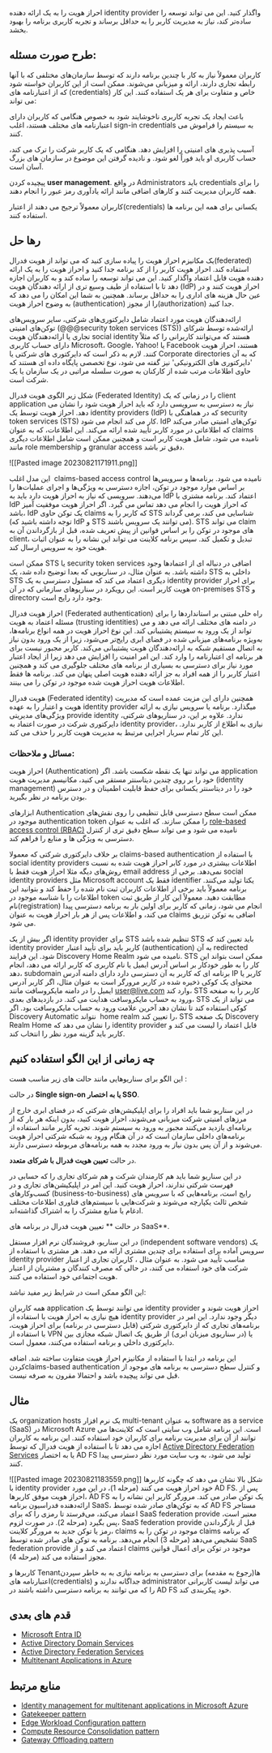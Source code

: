 احراز هویت را به یک ارائه دهنده identity provider  واگذار کنید. این می تواند توسعه را ساده‌تر کند، نیاز به مدیریت کاربر را به حداقل برساند و تجربه کاربری برنامه را بهبود بخشد.

## **طرح صورت مسئله:**

کاربران معمولاً نیاز به کار با چندین برنامه دارند که توسط سازمان‌های مختلفی که با آنها رابطه تجاری دارند، ارائه و میزبانی می‌شوند. ممکن است از این کاربران خواسته شود که از اعتبارنامه های (credentials) خاص و متفاوت برای هر یک استفاده کنند. این کار می تواند:

باعث ایجاد یک تجربه کاربری ناخوشایند شود به خصوص هنگامی که کاربران دارای اعتبارنامه های مختلف هستند، اغلب sign-in credentials به سیستم را فراموش می کنند.  
  
آسیب پذیری های امنیتی را افزایش دهد. هنگامی که یک کاربر شرکت را ترک می کند، حساب کاربری او باید فوراً لغو شود. و نادیده گرفتن این موضوع در سازمان های بزرگ آسان است.  
  
پیچیده کردن **user management**. در واقع Administrators باید credentials را برای همه کاربران مدیریت کنند و کارهای اضافی مانند ارائه یادآوری رمز عبور را انجام دهند.

کاربران معمولاً ترجیح می دهند از اعتبار(credentials) یکسانی برای همه این برنامه ها استفاده کنند.


## رها حل

یک مکانیزم احراز هویت را پیاده سازی کنید که می تواند از هویت فدرال(federated) استفاده کند. احراز هویت کاربر را از کد برنامه جدا کنید و احراز هویت را به یک ارائه دهنده هویت قابل اعتماد واگذار کنید. این می تواند توسعه را ساده کند و به کاربران اجازه دهد تا با استفاده از طیف وسیع تری از ارائه دهندگان هویت (IdP) احراز هویت کنند و در عین حال هزینه های اداری را به حداقل برساند. همچنین به شما این امکان را می دهد که به وضوح احراز هویت (authentication) را از مجوز(authorization) جدا کنید.  
  
ارائه‌دهندگان هویت مورد اعتماد شامل دایرکتوری‌های شرکتی، سایر سرویس‌های توکن‌های امنیتی  (@@@security token services (STS)) ارائه‌شده توسط شرکای تجاری یا ارائه‌دهندگان هویت social identity هستند که می‌توانند کاربرانی را که مثلاً دارای حساب کاربری Microsoft، Google، Yahoo! یا Facebook هستند، احراز هویت کنند.  لازم به ذکر است که دایرکتوری های شرکتی یا Corporate directories که به آن 'دایرکتوری های الکترونیکی' نیز گفته می شود، نوع تخصصی پایگاه داده ای هستند که  حاوی اطلاعات مرتب شده از کارکنان به صورت سلسله مراتبی در یک سازمان یا یک شرکت است.
  
شکل زیر الگوی هویت فدرال (Federated Identity) را در زمانی که یک client application نیاز به دسترسی به سرویسی دارد که باید احراز هویت شود را نشان می دهد. احراز هویت توسط یک identity providers (IdP) که در هماهنگی با security token services (STS) کار می کند انجام می شود. IdP توکن‌های امنیتی صادر می‌کند که اطلاعاتی در مورد کاربر تأیید شده ارائه می‌کند. این اطلاعات، که به عنوان claims نامیده می شود، شامل هویت کاربر است و همچنین ممکن است شامل اطلاعات دیگری مانند role membership و granular access دقیق تر باشد.

![[Pasted image 20230821171911.png]]

این مدل اغلب  claims-based access control نامیده می شود. برنامه‌ها و سرویس‌ها بر اساس موارد موجود در توکن، اجازه دسترسی به ویژگی‌ها و اجرای عملیات‌ها را می‌دهند. سرویسی که نیاز به احراز هویت دارد باید به IdP اعتماد کند. برنامه مشتری با IdP که احراز هویت را انجام می دهد تماس می گیرد. اگر احراز هویت موفقیت آمیز باشد، IdP یک توکن حاوی claims که کاربر را به STS شناسایی می کند، برمی گرداند (توجه داشته باشید که IdP و STS می توانند یک سرویس باشند). STS می تواند claim های موجود در توکن را بر اساس قوانین از پیش تعریف شده، قبل از بازگرداندن آن به client، تبدیل و تکمیل کند. سپس برنامه کلاینت می تواند این نشانه را به عنوان اثبات هویت خود به سرویس ارسال کند.

ممکن است STS یا security token services اضافی در دنباله ای از اعتماد‌ها وجود داشته باشد. به عنوان مثال، در سناریویی که بعدا توضیح داده شد، یک STS داخلی به STS دیگری اعتماد می کند که مسئول دسترسی به یک identity provider برای احراز هویت کاربر است. این رویکرد در سناریوهای سازمانی که در آن on-premises STS و directory وجود دارد رایج است.


احراز هویت فدرال (Federated authentication) راه حلی مبتنی بر استانداردها را برای مسئله اعتماد به هویت (trusting identities) در دامنه های مختلف ارائه می دهد و می تواند از یک ورود به سیستم پشتیبانی کند. این نوع احراز هویت در همه انواع برنامه‌ها، به‌ویژه برنامه‌های میزبانی شده در فضای ابری رایج‌تر می‌شود، زیرا از یک ورود بدون نیاز به اتصال مستقیم شبکه به ارائه‌دهندگان هویت پشتیبانی می‌کند. کاربر مجبور نیست برای هر برنامه ای اعتبارنامه را وارد کند. این امر امنیت را افزایش می دهد زیرا از ایجاد اعتبار مورد نیاز برای دسترسی به بسیاری از برنامه های مختلف جلوگیری می کند و همچنین اعتبار کاربر را از همه افراد به جز ارائه دهنده هویت اصلی پنهان می کند. برنامه ها فقط اطلاعات هویت احراز هویت شده موجود در توکن را می بینند.

هویت فدرال (Federated identity) همچنین دارای این مزیت عمده است که مدیریت هویت و اعتبار را به عهده  identity provider میگذارد. برنامه یا سرویس نیازی به ارائه ویژگی‌های  مدیریتی provide identity  ندارد. علاوه بر این، در سناریوهای شرکتی، دایرکتوری شرکت در صورت اعتماد به  identity provider، نیازی به اطلاع از کاربر ندارد. این کار تمام  سربار اجرایی مرتبط به مدیریت هویت کاربر را حذف می کند.

### مسائل و ملاحظات:


احراز هویت (Authentication) می تواند تنها یک نقطه شکست باشد. اگر application خود را بر روی چندین دیتاسنتر مستقر می کنید، مکانیسم مدیریت هویت (identity management) خود را در دیتاسنتر یکسانی برای حفظ قابلیت اطمینان و در دسترس بودن برنامه در نظر بگیرید.


ابزارهای Authentication  ممکن است سطح دسترسی قابل تنظیمی را روی نقش‌های موجود در authentication token را ممکن سازند. که اغلب به عنوان [role-based access control (RBAC)](https://en.wikipedia.org/wiki/Role-based_access_control) نامیده می شود و می تواند سطح دقیق تری از کنترل دسترسی به ویژگی ها و منابع را فراهم کند.

بر خلاف دایرکتوری شرکتی که معمولا claims-based authentication با استفاده از social identity providers اطلاعات بیشتری در مورد کابر احراز هویت شده به نسبت روش‌های دیگه مثلا احراز هویت فقط با email address  نمی‌دهد. برخی از  social identity providers مثل Microsoft account فقط یک identifier یکتا تولید می‌کنند.  برنامه معمولاً باید برخی از اطلاعات کاربران ثبت نام شده را حفظ کند و بتوانید این اطلاعات را با شناسه  موجود در token مطابقت دهید. معمولاً این کار از طریق ثبت نام(registration) انجام می شود، زمانی که کاربر برای اولین بار به برنامه دسترسی پیدا می کند، و اطلاعات پس از هر بار احراز هویت به عنوان  claims اضافی به توکن تزریق می شود.

اگر بیش از یک identity provider برای STS تنظیم شده باشد  STS باید تعیین کند که identity provider کاربر باید برای تأیید اعتبار (authentication) به آن redirected شود. این فرایند Discovery Home Realm نامیده می شود. STS ممکن است بتواند این کار را به طور خودکار بر اساس آدرس ایمیل یا نام کاربری که کاربر ارائه می دهد، انجام دهد، subdomain برنامه ای که کاربر به آن دسترسی دارد دارای دامنه آدرس IP کاربر یا محتوای یک کوکی ذخیره شده در کاربر مرورگر است به عنوان مثال، اگر کاربر آدرس ایمیل را در دامنه مایکروسافت مانند user@live.com وارد کند، STS کاربر را به صفحه ورود به حساب مایکروسافت هدایت می کند. در بازدیدهای بعدی، STS می تواند از یک کوکی استفاده کند تا نشان دهد آخرین علامت ورود به حساب مایکروسافت بود. اگر Discovery Automatic نتواند  home realm را تعیین کند، STS یک صفحه Discovery Realm Home را نشان می دهد که  identity provider  قابل اعتماد را لیست می کند  و کاربر باید گزینه مورد نظر را انتخاب کند.



## چه زمانی از این الگو استفاده کنیم


این الگو برای سناریوهایی مانند حالت های زیر مناسب هست :


در حالت **Single sign-on یا به اختصار SSO**.

در این سناریو شما باید افراد را برای اپلیکیشن‌های شرکتی که در فضای ابری خارج از مرزهای امنیتی شرکت میزبانی می‌شوند، احراز هویت کنید، بدون اینکه هر بار که از برنامه‌ای بازدید می‌کنند مجبور به ورود به سیستم شوند. تجربه کاربر مانند استفاده از برنامه‌های داخلی سازمان است که در آن هنگام ورود به شبکه شرکتی احراز هویت می‌شوند و از آن پس بدون نیاز به ورود مجدد به همه برنامه‌های مربوطه دسترسی دارند.

در حالت **تعیین هویت فدرال با شرکای متعدد**.

در این سناریو شما باید هم کارمندان شرکت و هم شرکای تجاری را که حسابی در فهرست شرکتی ندارند، احراز هویت کنید. این امر در اپلیکیشن‌های تجاری و در کسب‌وکارهای (business-to-business) رایج است، برنامه‌هایی که با  سرویس های شخص ثالث یکپارچه می‌شوند و شرکت‌هایی با سیستم‌های فناوری اطلاعات مختلف ادغام یا منابع مشترک را به اشتراک گذاشته‌اند.

در حالت ** تعیین هویت فدرال در برنامه های SaaS**.

در این سناریو، فروشندگان نرم افزار مستقل (independent software vendors) یک سرویس آماده برای استفاده برای چندین مشتری  ارائه می دهند. هر مشتری با استفاده از identity provider مناسب تأیید می شود. به عنوان مثال ، کاربران تجاری از اعتبار شرکت های خود استفاده می کنند، در حالی که مصرف کنندگان و مشتریان از اعتبار هویت اجتماعی خود استفاده می کنند.

این الگو ممکن است در شرایط زیر مفید نباشد:

همه کاربران application می توانند توسط یک  identity provider احراز هویت شوند و هیچ نیازی به احراز هویت با استفاده از  identity provider دیگر وجود ندارد. این امر در برنامه‌های تجاری که از دایرکتوری شرکتی (قابل دسترسی در برنامه) برای احراز هویت، با استفاده از VPN یا (در سناریوی میزبان ابری) از طریق یک اتصال شبکه مجازی بین دایرکتوری داخلی و برنامه استفاده می‌کنند، معمول است.


این برنامه در ابتدا با استفاده از مکانیزم احراز هویت متفاوت ساخته شد. اضافه کردنclaims-based authentication و کنترل سطح دسترسی به برنامه های موجود از قبل می تواند پیچیده باشد و احتمالا مقرون به صرفه نیست.

## مثال

  
یک organization hosts یک نرم افزار multi-tenant به عنوان software as a service (SaaS)  در Microsoft Azure است. این برنامه شامل وب سایتی است که کلاینت‌ها می توانند از آن برای مدیریت برنامه برای کاربران خود استفاده کنند. این برنامه به کاربران اجازه می دهد تا با استفاده از هویت فدرال که توسط [Active Directory Federation Services](https://en.wikipedia.org/wiki/Active_Directory)  یا به اختصار  AD FS تولید می شود، به وب سایت مورد نظر دسترسی پیدا کنند.


![[Pasted image 20230821183559.png]]
شکل بالا نشان می دهد که چگونه کاربرها با identity provider خود احراز هویت می کنند (مرحله 1)، در این مورد AD FS. پس از احراز هویت موفق کاربرها، AD FS یک توکن صادر می کند. مرورگر کاربر این نشانه را به ارائه‌دهنده فدراسیون برنامه SaaS، که به توکن‌های صادر شده توسط AD FS مستاجر اعتماد می‌کند، می‌فرستد تا رمزی را که برای SaaS federation provide معتبر است، پس بگیرد (مرحله 2). در صورت لزوم،  SaaS federation provide قبل از بازگرداندن رمز یا توکن جدید به مرورگر کلاینت، claims موجود در توکن را به claims که برنامه تشخیص می‌دهد (مرحله 3) انجام می‌دهد. برنامه به توکن های صادر شده توسط SaaS federation provide اعتماد می کند و از claims موجود در توکن برای اعمال قوانین مجوز استفاده می کند (مرحله 4).  
  
کاربرها و  Tenantها(رجوع به مقدمه) برای دسترسی به برنامه نیازی به به خاطر سپردن اعتبارنامه های(credentials) جداگانه ندارند و administrator  می تواند لیست کاربرانی را که می توانند به برنامه دسترسی داشته باشند در AD FS خود پیکربندی کند.



## قدم های بعدی

- [Microsoft Entra ID](https://azure.microsoft.com/services/active-directory/)
- [Active Directory Domain Services](https://learn.microsoft.com/en-us/previous-versions/windows/server-2008/bb897402(v=msdn.10))
- [Active Directory Federation Services](https://learn.microsoft.com/en-us/previous-versions/windows/server-2008/bb897402(v=msdn.10))
- [Multitenant Applications in Azure](https://learn.microsoft.com/en-us/azure/dotnet-develop-multitenant-applications)

[](https://learn.microsoft.com/en-us/azure/architecture/patterns/federated-identity#related-resources)

## منابع مرتبط

- [Identity management for multitenant applications in Microsoft Azure](https://learn.microsoft.com/en-us/azure/architecture/multitenant-identity/)
- [Gatekeeper pattern](https://learn.microsoft.com/en-us/azure/architecture/patterns/gatekeeper)
- [Edge Workload Configuration pattern](https://learn.microsoft.com/en-us/azure/architecture/patterns/edge-workload-configuration)
- [Compute Resource Consolidation pattern](https://learn.microsoft.com/en-us/azure/architecture/patterns/compute-resource-consolidation)
- [Gateway Offloading pattern](https://learn.microsoft.com/en-us/azure/architecture/patterns/gateway-offloading)